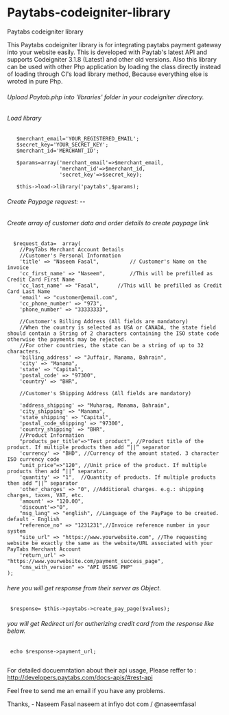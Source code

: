 # Paytabs-codeigniter-library
Paytabs codeigniter library

This Paytabs codeigniter library is for  integrating  paytabs payment gateway into your website easily. This is developed with Paytab's latest API and supports Codeigniter  3.1.8 (Latest) and other old versions. Also this library can be used with other Php application by loading the class directly instead of loading through CI's load library method, Because everything else is wroted in pure Php.

###### Upload Paytab.php into 'libraries' folder in your codeigniter directory.  

###### Load library 
```   
   $merchant_email='YOUR_REGISTERED_EMAIL';
   $secret_key='YOUR_SECRET_KEY';
   $merchant_id='MERCHANT_ID';

   $params=array('merchant_email'=>$merchant_email,
                 'merchant_id'=>$merchant_id,
                 'secret_key'=>$secret_key);
                 
   $this->load->library('paytabs',$params);
```  
###### Create Paypage request: --  
###### Create array of customer data and order details to create paypage link
```  
  $request_data=  array(
    //PayTabs Merchant Account Details
	//Customer's Personal Information
	'title' => "Naseem Fasal", 			// Customer's Name on the invoice
	'cc_first_name' => "Naseem", 		//This will be prefilled as Credit Card First Name
    'cc_last_name' => "Fasal", 		//This will be prefilled as Credit Card Last Name
	'email' => "customer@email.com",
    'cc_phone_number' => "973",
	'phone_number' => "33333333",
    
	//Customer's Billing Address (All fields are mandatory)
	//When the country is selected as USA or CANADA, the state field should contain a String of 2 characters containing the ISO state code otherwise the payments may be rejected. 
	//For other countries, the state can be a string of up to 32 characters.
	'billing_address' => "Juffair, Manama, Bahrain",
    'city' => "Manama",
    'state' => "Capital",
    'postal_code' => "97300",
    'country' => "BHR",
   
    //Customer's Shipping Address (All fields are mandatory)
	
	'address_shipping' => "Muharaq, Manama, Bahrain",
    'city_shipping' => "Manama",
    'state_shipping' => "Capital",
    'postal_code_shipping' => "97300",
    'country_shipping' => "BHR",
    //Product Information
    "products_per_title"=>"Test product", //Product title of the product. If multiple products then add “||” separator
    'currency' => "BHD", //Currency of the amount stated. 3 character ISO currency code
    "unit_price"=>"120", //Unit price of the product. If multiple products then add “||” separator.
    'quantity' => "1",  //Quantity of products. If multiple products then add “||” separator
    'other_charges' => "0",	//Additional charges. e.g.: shipping charges, taxes, VAT, etc.
    'amount' => "120.00",  
    'discount'=>"0", 
    "msg_lang" => "english", //Language of the PayPage to be created.  default - English
    "reference_no" => "1231231",//Invoice reference number in your system
    "site_url" => "https://www.yourwebsite.com", //The requesting website be exactly the same as the website/URL associated with your PayTabs Merchant Account
    'return_url' => "https://www.yourwebsite.com/payment_success_page",
    "cms_with_version" => "API USING PHP"
);

```  
###### here you will get response from their server as Object.
```  
 $response= $this->paytabs->create_pay_page($values);   
 ```  
###### you will get Redirect url for autherizing credit card from the response like below.   
```  
 echo $response->payment_url;   
 
 ```
   For detailed docuemntation about their api usage, Please reffer to : http://developers.paytabs.com/docs-apis/#rest-api
   
 Feel free to send me an email if you have any problems.

Thanks, - Naseem Fasal naseem at infiyo dot com  /  @naseemfasal 
